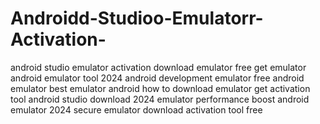 # Androidd-Studioo-Emulatorr-Activation-
 android studio emulator activation download emulator free get emulator android emulator tool 2024 android development emulator free android emulator best emulator android how to download emulator get activation tool android studio download 2024 emulator performance boost android emulator 2024 secure emulator download activation tool free
